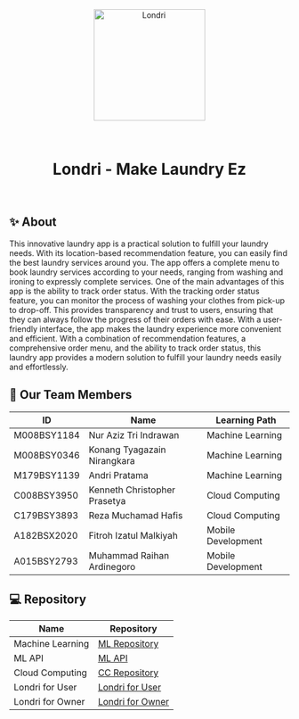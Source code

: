 <div align="center" id="top"> 
  <img src="https://i.postimg.cc/FsrRV3Cj/fluent-emoji-high-contrast-motor-scooter.png" width="200" alt="Londri"/>

  &#xa0;

</div>

<h1 align="center">Londri - Make Laundry Ez</h1>

<br>

## ✨ About ##

This innovative laundry app is a practical solution to fulfill your laundry needs. With its location-based recommendation feature, you can easily find the best laundry services around you. The app offers a complete menu to book laundry services according to your needs, ranging from washing and ironing to expressly complete services. One of the main advantages of this app is the ability to track order status. With the tracking order status feature, you can monitor the process of washing your clothes from pick-up to drop-off. This provides transparency and trust to users, ensuring that they can always follow the progress of their orders with ease. With a user-friendly interface, the app makes the laundry experience more convenient and efficient. With a combination of recommendation features, a comprehensive order menu, and the ability to track order status, this laundry app provides a modern solution to fulfill your laundry needs easily and effortlessly.

## 🚀 Our Team Members ##

| ID | Name | Learning Path |
|---------|---------|---------|
| M008BSY1184  | Nur Aziz Tri Indrawan  | Machine Learning |
| M008BSY0346  | Konang Tyagazain Nirangkara  | Machine Learning |
| M179BSY1139  | Andri Pratama  | Machine Learning |
| C008BSY3950  | Kenneth Christopher Prasetya  | Cloud Computing |
| C179BSY3893  | Reza Muchamad Hafis  | Cloud Computing |
| A182BSX2020  | Fitroh Izatul Malkiyah  | Mobile Development |
| A015BSY2793  | Muhammad Raihan Ardinegoro  | Mobile Development |

## 💻 Repository ##
| Name               | Repository                                              |
| ------------------ | ------------------------------------------------------- |
| Machine Learning   | [ML Repository](https://github.com/C23-PS210-Londri-App/ML-Repository)     |
| ML API             | [ML API](https://github.com/C23-PS210-Londri-App/ML-API)                   |
| Cloud Computing    | [CC Repository](https://github.com/C23-PS210-Londri-App/CC-repository)     |
| Londri for User    | [Londri for User](https://github.com/C23-PS210-Londri-App/Londri_ForOwner) |
| Londri for Owner   | [Londri for Owner](https://github.com/C23-PS210-Londri-App/Londri_ForUser) |


